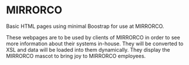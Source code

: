 # MIRRORCO
Basic HTML pages using minimal Boostrap for use at MIRRORCO.

These webpages are to be used by clients of MIRRORCO in order to see more information about their systems in-house. They will be converted to XSL and data will be loaded into them dynamically. They display the MIRRORCO mascot to bring joy to MIRRORCO employees.
